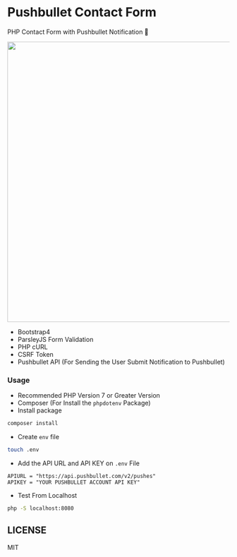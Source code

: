 # Pushbullet Contact Form

PHP Contact Form with Pushbullet Notification 📨

<p><img src="https://raw.githubusercontent.com/mskian/pushbullet-contact-form/master/screenshot.png" width="1000" height="636"></p>

- Bootstrap4
- ParsleyJS Form Validation
- PHP cURL
- CSRF Token
- Pushbullet API (For Sending the User Submit Notification to Pushbullet)

### Usage

- Recommended PHP Version 7 or Greater Version
- Composer (For Install the `phpdotenv` Package)
- Install package

```bash
composer install
```

- Create `env` file

```bash
touch .env
```

- Add the API URL and API KEY on `.env` File

```
APIURL = "https://api.pushbullet.com/v2/pushes"
APIKEY = "YOUR PUSHBULLET ACCOUNT API KEY"
```

- Test From Localhost

```bash
php -S localhost:8080
```

## LICENSE

MIT

